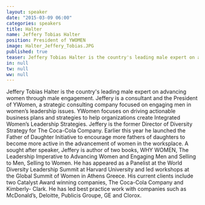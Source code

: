 ```yaml
---
layout: speaker
date: "2015-03-09 06:00"
categories: speakers
title: Halter
name: Jeffery Tobias Halter
position: President of YWOMEN
image: Halter_Jeffery_Tobias.JPG
published: true
teaser: Jeffery Tobias Halter is the country's leading male expert on advancing women through male engagement.
in: null
tw: null
ww: null
---
```

Jeffery Tobias Halter is the country's leading male expert on advancing women through male engagement. Jeffery is a consultant and the President of YWomen, a strategic consulting company focused on engaging men in women’s leadership issues. YWomen focuses on driving actionable business plans and strategies to help organizations create Integrated Women’s Leadership Strategies. Jeffery is the former Director of Diversity Strategy for The Coca-Cola Company. Earlier this year he launched the Father of Daughter Initiative to encourage more fathers of daughters to become more active in the advancement of women in the worksplace.
A sought after speaker, Jeffery is author of two books, WHY WOMEN, The Leadership Imperative to Advancing Women and Engaging Men and Selling to Men, Selling to Women. He has appeared as a Panelist at the World Diversity Leadership Summit at Harvard University and led workshops at the Global Summit of Women in Athens Greece. His current clients include two Catalyst Award winning companies, The Coca-Cola Company and Kimberly- Clark. He has led best practice work with companies such as McDonald’s, Deloitte, Publicis Groupe, GE and Clorox. 